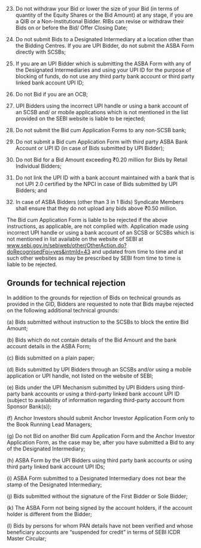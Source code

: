 23. Do not withdraw your Bid or lower the size of your Bid (in terms of quantity of the Equity Shares or the Bid Amount) at any stage, if you are a QIB or a Non-Institutional Bidder. RIBs can revise or withdraw their Bids on or before the Bid/ Offer Closing Date;

24. Do not submit Bids to a Designated Intermediary at a location other than the Bidding Centres. If you are UPI Bidder, do not submit the ASBA Form directly with SCSBs;

25. If you are an UPI Bidder which is submitting the ASBA Form with any of the Designated Intermediaries and using your UPI ID for the purpose of blocking of funds, do not use any third party bank account or third party linked bank account UPI ID;

26. Do not Bid if you are an OCB;

27. UPI Bidders using the incorrect UPI handle or using a bank account of an SCSB and/ or mobile applications which is not mentioned in the list provided on the SEBI website is liable to be rejected;

28. Do not submit the Bid cum Application Forms to any non-SCSB bank;

29. Do not submit a Bid cum Application Form with third party ASBA Bank Account or UPI ID (in case of Bids submitted by UPI Bidder);

30. Do not Bid for a Bid Amount exceeding ₹0.20 million for Bids by Retail Individual Bidders;

31. Do not link the UPI ID with a bank account maintained with a bank that is not UPI 2.0 certified by the NPCI in case of Bids submitted by UPI Bidders; and

32. In case of ASBA Bidders (other than 3 in 1 Bids) Syndicate Members shall ensure that they do not upload any bids above ₹0.50 million.

The Bid cum Application Form is liable to be rejected if the above instructions, as applicable, are not complied with. Application made using incorrect UPI handle or using a bank account of an SCSB or SCSBs which is not mentioned in list available on the website of SEBI at www.sebi.gov.in/sebiweb/other/OtherAction.do?doRecognisedFpi=yes&intmId=43 and updated from time to time and at such other websites as may be prescribed by SEBI from time to time is liable to be rejected.

## Grounds for technical rejection

In addition to the grounds for rejection of Bids on technical grounds as provided in the GID, Bidders are requested to note that Bids maybe rejected on the following additional technical grounds:

(a) Bids submitted without instruction to the SCSBs to block the entire Bid Amount;

(b) Bids which do not contain details of the Bid Amount and the bank account details in the ASBA Form;

(c) Bids submitted on a plain paper;

(d) Bids submitted by UPI Bidders through an SCSBs and/or using a mobile application or UPI handle, not listed on the website of SEBI;

(e) Bids under the UPI Mechanism submitted by UPI Bidders using third-party bank accounts or using a third-party linked bank account UPI ID (subject to availability of information regarding third-party account from Sponsor Bank(s));

(f) Anchor Investors should submit Anchor Investor Application Form only to the Book Running Lead Managers;

(g) Do not Bid on another Bid cum Application Form and the Anchor Investor Application Form, as the case may be, after you have submitted a Bid to any of the Designated Intermediary;

(h) ASBA Form by the UPI Bidders using third party bank accounts or using third party linked bank account UPI IDs;

(i) ASBA Form submitted to a Designated Intermediary does not bear the stamp of the Designated Intermediary;

(j) Bids submitted without the signature of the First Bidder or Sole Bidder;

(k) The ASBA Form not being signed by the account holders, if the account holder is different from the Bidder;

(l) Bids by persons for whom PAN details have not been verified and whose beneficiary accounts are “suspended for credit” in terms of SEBI ICDR Master Circular;